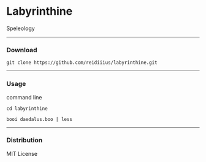 # Labyrinthine
Speleology

---

### Download

    git clone https://github.com/reidiiius/labyrinthine.git

---

### Usage
command line

    cd labyrinthine

    booi daedalus.boo | less

---

### Distribution
MIT License

